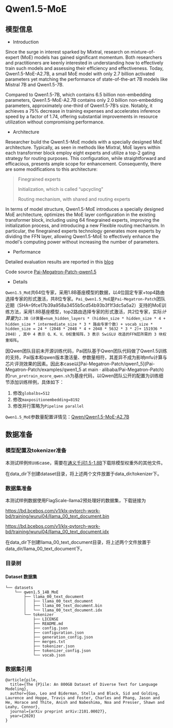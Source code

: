 # Qwen1.5-MoE
## 模型信息
- Introduction

Since the surge in interest sparked by Mixtral, research on mixture-of-expert (MoE) models has gained significant momentum. Both researchers and practitioners are keenly interested in understanding how to effectively train such models and assessing their efficiency and effectiveness. Today, Qwen1.5-MoE-A2.7B, a small MoE model with only 2.7 billion activated parameters yet matching the performance of state-of-the-art 7B models like Mistral 7B and Qwen1.5-7B.

Compared to Qwen1.5-7B, which contains 6.5 billion non-embedding parameters, Qwen1.5-MoE-A2.7B contains only 2.0 billion non-embedding parameters, approximately one-third of Qwen1.5-7B’s size. Notably, it achieves a 75% decrease in training expenses and accelerates inference speed by a factor of 1.74, offering substantial improvements in resource utilization without compromising performance.

- Architecture

Researcher build the Qwen1.5-MoE models with a specially designed MoE architecture. Typically, as seen in methods like Mixtral, MoE layers within each transformer block employ eight experts and utilize a top-2 gating strategy for routing purposes. This configuration, while straightforward and efficacious, presents ample scope for enhancement. Consequently, there are some modifications to this architecture:

> Finegrained experts
> 
> Initialization, which is called “upcycling”
>
> Routing mechanism, with shared and routing experts

In terms of model structure, Qwen1.5-MoE introduces a specially designed MoE architecture, optimizes the MoE layer configuration in the existing transformer block, including using 64 finegrained experts, improving the initialization process, and introducing a new Flexible routing mechanism. In particular, the finegrained experts technology generates more experts by dividing the FFN layer, allowing Qwen1.5-MoE to effectively enhance the model's computing power without increasing the number of parameters.

- Performance

Detailed evaluation results are reported in this [blog](https://qwenlm.github.io/blog/qwen-moe/)

Code source [Pai-Megatron-Patch-qwen1.5](https://github.com/alibaba/Pai-Megatron-Patch/tree/main/examples/qwen1_5)

- Details

`Qwen1.5_MoE`共64位专家，采用1.8B基座模型的数据，以4位固定专家+top4路由选择专家的形式激活，共8位专家。`Pai_Qwen1.5_MoE`是`Pai-Megatron-Patch`团队近期（SHA=9fce17b39a958a3455b5cd54b93b3f1f3dc5a5a2）支持的MoE训练方法，采用1.8B基座模型，top2路由选择专家的形式激活，共2位专家，实际*计算量*为`2.3B（计算量=num_hidden_layers * (hidden_size * hidden_size * 4 + hidden_size * intermediate_size * 3 * 路由专家个数) + vocab_size * hidden_size = 24 * (2048 * 2048 * 4 + 2048 * 5632 * 3 * 2)+ 151936 * 2048）, 其中 4 表示 Q、K、V、O权重矩阵，3 表示 SwiGLU 改造的FFN层所需的 3 块权重矩阵`。

因Qwen团队目前未开源训练代码，Pai团队基于Qwen团队代码做了Qwen1.5训练的支持，Pai版本和qwen版本激活量、参数量相符，其差异不成为影响mfu计算与芯片评测效果的因素。因此本case以[Pai-Megatron-Patch/qwen1_5](Pai-Megatron-Patch/examples/qwen1_5 at main · alibaba/Pai-Megatron-Patch)的`run_pretrain_mcore_qwen.sh`为基座代码，以Qwen团队公开的配置为训练细节添加训练样例，具体如下：

1. 修改`globalbs=512`
2. 修改`maxpositionembedding=8192`
3. 修改并行策略为`Pipeline parallel`

`Qwen1.5_MoE`参数量配置详情见：[Qwen/Qwen1.5-MoE-A2.7B](https://huggingface.co/Qwen/Qwen1.5-MoE-A2.7B/blob/main/config.json)


## 数据准备

### 模型配置及tokenizer准备

本测试样例`预训练`case，需要在[通义千问1.5-1.8B](https://modelscope.cn/models/qwen/Qwen1.5-1.8B/files)下载除模型权重外的其他文件。

在data_dir下创建dataset目录，将上述两个文件放置于data_dir/tokenizer下。

### 数据集准备

本测试样例数据使用FlagScale-llama2预处理好的数据集，下载链接为

https://bd.bcebos.com/v1/klx-pytorch-work-bd/training/wurui04/llama_00_text_document.bin

https://bd.bcebos.com/v1/klx-pytorch-work-bd/training/wurui04/llama_00_text_document.idx

在data_dir下创建llama_00_text_document目录，将上述两个文件放置于data_dir/llama_00_text_document下。

### 目录树

#### Dataset 数据集
```
└── datasets
    └── qwen1.5_14B_MoE
        ├── llama_00_text_document
        │   ├── llama_00_text_document
        │   ├── llama_00_text_document.bin
        │   └── llama_00_text_document.idx
        └── tokenizer
            ├── LICENSE
            ├── README.md
            ├── config.json
            ├── configuration.json
            ├── generation_config.json
            ├── merges.txt
            ├── tokenizer.json
            ├── tokenizer_config.json
            └── vocab.json
```

### 数据集引用

```
@article{pile,
  title={The {P}ile: An 800GB Dataset of Diverse Text for Language Modeling},
  author={Gao, Leo and Biderman, Stella and Black, Sid and Golding, Laurence and Hoppe, Travis and Foster, Charles and Phang, Jason and He, Horace and Thite, Anish and Nabeshima, Noa and Presser, Shawn and Leahy, Connor},
  journal={arXiv preprint arXiv:2101.00027},
  year={2020}
}
```